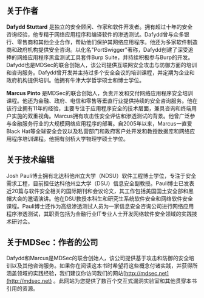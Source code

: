 ## 关于作者

**Dafydd Stuttard** 是独立的安全顾问、作家和软件开发者。拥有超过十年的安全咨询经验，他专精于网络应用程序和编译软件的渗透测试。Dafydd曾与众多银行、零售商和其他企业合作，帮助他们保护其网络应用程序。他还为多家软件制造商和政府机构提供安全咨询。以化名"PortSwigger"著称，Dafydd创建了深受追捧的网络应用程序黑盒测试工具套件Burp Suite，并持续积极参与Burp的开发。Dafydd也是MDSec的联合创始人，该公司提供互联网安全攻击与防御方面的培训和咨询服务。Dafydd曾开发并主持过多个安全会议的培训课程，并定期为企业和政府机构提供培训。他拥有牛津大学哲学硕士和博士学位。

**Marcus Pinto** 是MDSec的联合创始人，负责开发和交付网络应用程序安全培训课程。他还为金融、政府、电信和零售等垂直行业提供持续的安全咨询服务。他在该行业拥有11年的经验，主要专注于应用程序安全的技术层面，兼具咨询和终端用户实施的双重视角。Marcus拥有攻击性安全评估和渗透测试的背景。他曾广泛参与金融服务行业的大规模网络应用程序的部署。自2005年以来，Marcus一直爱Black Hat等全球安全会议以及私营部门和政府客户处开发和教授数据库和网络应用程序培训课程。他拥有剑桥大学物理学硕士学位。

## 关于技术编辑

Josh Pauli博士拥有北达科他州立大学（NDSU）软件工程博士学位，专注于安全需求工程，目前担任达科他州立大学（DSU）信息安全副教授。Pauli博士已发表近20篇与软件安全相关的国际期刊和会议论文，其工作包括美国国土安全部和黑帽大会的邀请演讲。他在DSU教授本科生和研究生系统软件安全和网络软件安全课程。Pauli博士还作为高级渗透测试人员为一家信息安全咨询公司进行网络应用程序渗透测试，其职责包括为金融行业IT专业人士开发网络软件安全领域的实践技术研讨会。

## 关于MDSec：作者的公司

Dafydd和Marcus是MDSec的联合创始人，该公司提供基于攻击和防御的安全培训以及其他咨询服务。如果你在阅读这本书时希望将这些概念付诸实践，并获得所涵盖领域的实践经验，我们建议你访问我们的网站[http://mdsec.net](http://mdsec.net) 。此网站为您提供了数百个交互式漏洞实验室和其他贯穿本书引用的资源。


